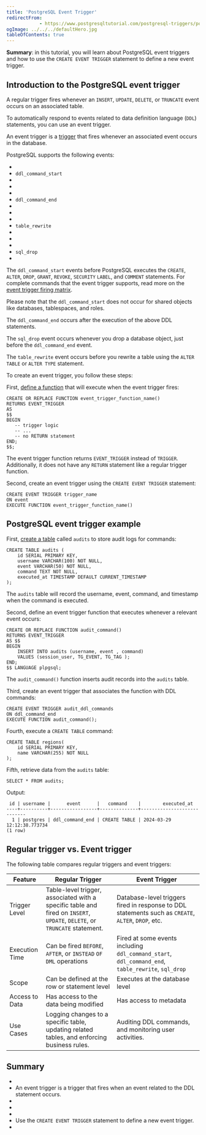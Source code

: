 ```yaml
---
title: 'PostgreSQL Event Trigger'
redirectFrom: 
            - https://www.postgresqltutorial.com/postgresql-triggers/postgresql-event-trigger/
ogImage: ../../../defaultHero.jpg
tableOfContents: true
---
```

<!-- wp:paragraph -->

**Summary**: in this tutorial, you will learn about PostgreSQL event triggers and how to use the `CREATE EVENT TRIGGER` statement to define a new event trigger.

<!-- /wp:paragraph -->

<!-- wp:heading -->

## Introduction to the PostgreSQL event trigger

<!-- /wp:heading -->

<!-- wp:paragraph -->

A regular trigger fires whenever an `INSERT`, `UPDATE`, `DELETE`, or `TRUNCATE` event occurs on an associated table.

<!-- /wp:paragraph -->

<!-- wp:paragraph -->

To automatically respond to events related to data definition language (`DDL`) statements, you can use an event trigger.

<!-- /wp:paragraph -->

<!-- wp:paragraph -->

An event trigger is a [trigger](https://www.postgresqltutorial.com/postgresql-triggers/) that fires whenever an associated event occurs in the database.

<!-- /wp:paragraph -->

<!-- wp:paragraph -->

PostgreSQL supports the following events:

<!-- /wp:paragraph -->

<!-- wp:list -->

- <!-- wp:list-item -->
- `ddl_command_start`
- <!-- /wp:list-item -->
-
- <!-- wp:list-item -->
- `ddl_command_end`
- <!-- /wp:list-item -->
-
- <!-- wp:list-item -->
- `table_rewrite`
- <!-- /wp:list-item -->
-
- <!-- wp:list-item -->
- `sql_drop`
- <!-- /wp:list-item -->

<!-- /wp:list -->

<!-- wp:paragraph -->

The `ddl_command_start` events before PostgreSQL executes the `CREATE`, `ALTER`, `DROP`, `GRANT`, `REVOKE`, `SECURITY` `LABEL`, and `COMMENT` statements. For complete commands that the event trigger supports, read more on the [event trigger firing matrix](https://www.postgresql.org/docs/current/event-trigger-matrix.html).

<!-- /wp:paragraph -->

<!-- wp:paragraph -->

Please note that the `ddl_command_start` does not occur for shared objects like databases, tablespaces, and roles.

<!-- /wp:paragraph -->

<!-- wp:paragraph -->

The `ddl_command_end` occurs after the execution of the above DDL statements.

<!-- /wp:paragraph -->

<!-- wp:paragraph -->

The `sql_drop` event occurs whenever you drop a database object, just before the `ddl_command_end` event.

<!-- /wp:paragraph -->

<!-- wp:paragraph -->

The `table_rewrite` event occurs before you rewrite a table using the `ALTER TABLE` or `ALTER TYPE` statement.

<!-- /wp:paragraph -->

<!-- wp:paragraph -->

To create an event trigger, you follow these steps:

<!-- /wp:paragraph -->

<!-- wp:paragraph -->

First, [define a function](https://www.postgresqltutorial.com/postgresql-plpgsql/postgresql-create-function/) that will execute when the event trigger fires:

<!-- /wp:paragraph -->

<!-- wp:code {"language":"sql"} -->

```
CREATE OR REPLACE FUNCTION event_trigger_function_name()
RETURNS EVENT_TRIGGER
AS
$$
BEGIN
   -- trigger logic
   -- ...
   -- no RETURN statement
END;
$$;
```

<!-- /wp:code -->

<!-- wp:paragraph -->

The event trigger function returns `EVENT_TRIGGER` instead of `TRIGGER`. Additionally, it does not have any `RETURN` statement like a regular trigger function.

<!-- /wp:paragraph -->

<!-- wp:paragraph -->

Second, create an event trigger using the `CREATE EVENT TRIGGER` statement:

<!-- /wp:paragraph -->

<!-- wp:code {"language":"sql"} -->

```
CREATE EVENT TRIGGER trigger_name
ON event
EXECUTE FUNCTION event_trigger_function_name()
```

<!-- /wp:code -->

<!-- wp:heading -->

## PostgreSQL event trigger example

<!-- /wp:heading -->

<!-- wp:paragraph -->

First, [create a table](https://www.postgresqltutorial.com/postgresql-tutorial/postgresql-create-table/) called `audits` to store audit logs for commands:

<!-- /wp:paragraph -->

<!-- wp:code {"language":"sql"} -->

```
CREATE TABLE audits (
    id SERIAL PRIMARY KEY,
    username VARCHAR(100) NOT NULL,
    event VARCHAR(50) NOT NULL,
    command TEXT NOT NULL,
    executed_at TIMESTAMP DEFAULT CURRENT_TIMESTAMP
);
```

<!-- /wp:code -->

<!-- wp:paragraph -->

The `audits` table will record the username, event, command, and timestamp when the command is executed.

<!-- /wp:paragraph -->

<!-- wp:paragraph -->

Second, define an event trigger function that executes whenever a relevant event occurs:

<!-- /wp:paragraph -->

<!-- wp:code {"language":"sql"} -->

```
CREATE OR REPLACE FUNCTION audit_command()
RETURNS EVENT_TRIGGER
AS $$
BEGIN
    INSERT INTO audits (username, event , command)
    VALUES (session_user, TG_EVENT, TG_TAG );
END;
$$ LANGUAGE plpgsql;
```

<!-- /wp:code -->

<!-- wp:paragraph -->

The `audit_command()` function inserts audit records into the `audits` table.

<!-- /wp:paragraph -->

<!-- wp:paragraph -->

Third, create an event trigger that associates the function with DDL commands:

<!-- /wp:paragraph -->

<!-- wp:code {"language":"sql"} -->

```
CREATE EVENT TRIGGER audit_ddl_commands
ON ddl_command_end
EXECUTE FUNCTION audit_command();
```

<!-- /wp:code -->

<!-- wp:paragraph -->

Fourth, execute a `CREATE TABLE` command:

<!-- /wp:paragraph -->

<!-- wp:code {"language":"sql"} -->

```
CREATE TABLE regions(
    id SERIAL PRIMARY KEY,
    name VARCHAR(255) NOT NULL
);
```

<!-- /wp:code -->

<!-- wp:paragraph -->

Fifth, retrieve data from the `audits` table:

<!-- /wp:paragraph -->

<!-- wp:code {"language":"sql"} -->

```
SELECT * FROM audits;
```

<!-- /wp:code -->

<!-- wp:paragraph -->

Output:

<!-- /wp:paragraph -->

<!-- wp:code {"language":"sql"} -->

```
 id | username |      event      |   command    |        executed_at
----+----------+-----------------+--------------+----------------------------
  1 | postgres | ddl_command_end | CREATE TABLE | 2024-03-29 12:12:38.773734
(1 row)
```

<!-- /wp:code -->

<!-- wp:heading -->

## Regular trigger vs. Event trigger

<!-- /wp:heading -->

<!-- wp:paragraph -->

The following table compares regular triggers and event triggers:

<!-- /wp:paragraph -->

<!-- wp:table -->

| Feature        | Regular Trigger                                                                                                           | Event Trigger                                                                                       |
| -------------- | ------------------------------------------------------------------------------------------------------------------------- | --------------------------------------------------------------------------------------------------- |
| Trigger Level  | Table-level trigger, associated with a specific table and fired on `INSERT`, `UPDATE`, `DELETE`, or `TRUNCATE` statement. | Database-level triggers fired in response to DDL statements such as `CREATE`, `ALTER`, `DROP`, etc. |
| Execution Time | Can be fired `BEFORE`, `AFTER`, or `INSTEAD` `OF` `DML` operations                                                        | Fired at some events including `ddl_command_start`, `ddl_command_end`, `table_rewrite`, `sql_drop`  |
| Scope          | Can be defined at the row or statement level                                                                              | Executes at the database level                                                                      |
| Access to Data | Has access to the data being modified                                                                                     | Has access to metadata                                                                              |
| Use Cases      | Logging changes to a specific table, updating related tables, and enforcing business rules.                               | Auditing DDL commands, and monitoring user activities.                                              |

<!-- /wp:table -->

<!-- wp:heading -->

## Summary

<!-- /wp:heading -->

<!-- wp:list -->

- <!-- wp:list-item -->
- An event trigger is a trigger that fires when an event related to the DDL statement occurs.
- <!-- /wp:list-item -->
-
- <!-- wp:list-item -->
- Use the `CREATE EVENT TRIGGER` statement to define a new event trigger.
- <!-- /wp:list-item -->

<!-- /wp:list -->
